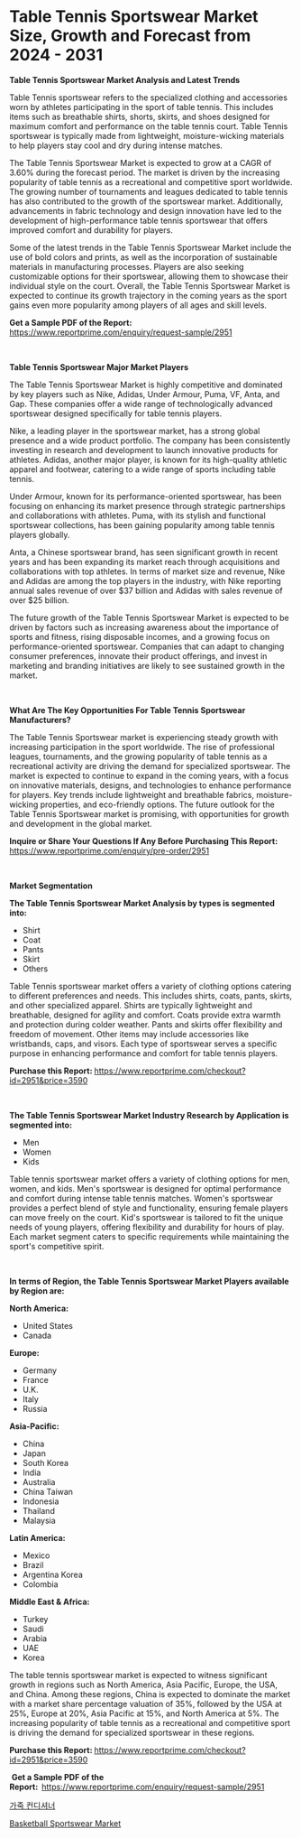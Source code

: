 <p><h1>Table Tennis Sportswear Market Size, Growth and Forecast from 2024 - 2031</h1></p><p><strong>Table Tennis Sportswear Market Analysis and Latest Trends</strong></p>
<p><p>Table Tennis sportswear refers to the specialized clothing and accessories worn by athletes participating in the sport of table tennis. This includes items such as breathable shirts, shorts, skirts, and shoes designed for maximum comfort and performance on the table tennis court. Table Tennis sportswear is typically made from lightweight, moisture-wicking materials to help players stay cool and dry during intense matches.</p><p>The Table Tennis Sportswear Market is expected to grow at a CAGR of 3.60% during the forecast period. The market is driven by the increasing popularity of table tennis as a recreational and competitive sport worldwide. The growing number of tournaments and leagues dedicated to table tennis has also contributed to the growth of the sportswear market. Additionally, advancements in fabric technology and design innovation have led to the development of high-performance table tennis sportswear that offers improved comfort and durability for players.</p><p>Some of the latest trends in the Table Tennis Sportswear Market include the use of bold colors and prints, as well as the incorporation of sustainable materials in manufacturing processes. Players are also seeking customizable options for their sportswear, allowing them to showcase their individual style on the court. Overall, the Table Tennis Sportswear Market is expected to continue its growth trajectory in the coming years as the sport gains even more popularity among players of all ages and skill levels.</p></p>
<p><strong>Get a Sample PDF of the Report:&nbsp;</strong> <a href="https://www.reportprime.com/enquiry/request-sample/2951">https://www.reportprime.com/enquiry/request-sample/2951</a></p>
<p>&nbsp;</p>
<p><strong>Table Tennis Sportswear Major Market Players</strong></p>
<p><p>The Table Tennis Sportswear Market is highly competitive and dominated by key players such as Nike, Adidas, Under Armour, Puma, VF, Anta, and Gap. These companies offer a wide range of technologically advanced sportswear designed specifically for table tennis players.</p><p>Nike, a leading player in the sportswear market, has a strong global presence and a wide product portfolio. The company has been consistently investing in research and development to launch innovative products for athletes. Adidas, another major player, is known for its high-quality athletic apparel and footwear, catering to a wide range of sports including table tennis.</p><p>Under Armour, known for its performance-oriented sportswear, has been focusing on enhancing its market presence through strategic partnerships and collaborations with athletes. Puma, with its stylish and functional sportswear collections, has been gaining popularity among table tennis players globally.</p><p>Anta, a Chinese sportswear brand, has seen significant growth in recent years and has been expanding its market reach through acquisitions and collaborations with top athletes. In terms of market size and revenue, Nike and Adidas are among the top players in the industry, with Nike reporting annual sales revenue of over $37 billion and Adidas with sales revenue of over $25 billion.</p><p>The future growth of the Table Tennis Sportswear Market is expected to be driven by factors such as increasing awareness about the importance of sports and fitness, rising disposable incomes, and a growing focus on performance-oriented sportswear. Companies that can adapt to changing consumer preferences, innovate their product offerings, and invest in marketing and branding initiatives are likely to see sustained growth in the market.</p></p>
<p>&nbsp;</p>
<p><strong>What Are The Key Opportunities For Table Tennis Sportswear Manufacturers?</strong></p>
<p><p>The Table Tennis Sportswear market is experiencing steady growth with increasing participation in the sport worldwide. The rise of professional leagues, tournaments, and the growing popularity of table tennis as a recreational activity are driving the demand for specialized sportswear. The market is expected to continue to expand in the coming years, with a focus on innovative materials, designs, and technologies to enhance performance for players. Key trends include lightweight and breathable fabrics, moisture-wicking properties, and eco-friendly options. The future outlook for the Table Tennis Sportswear market is promising, with opportunities for growth and development in the global market.</p></p>
<p><strong>Inquire or Share Your Questions If Any Before Purchasing This Report:</strong> <a href="https://www.reportprime.com/enquiry/pre-order/2951">https://www.reportprime.com/enquiry/pre-order/2951</a></p>
<p>&nbsp;</p>
<p><strong>Market Segmentation</strong></p>
<p><strong>The Table Tennis Sportswear Market Analysis by types is segmented into:</strong></p>
<p><ul><li>Shirt</li><li>Coat</li><li>Pants</li><li>Skirt</li><li>Others</li></ul></p>
<p><p>Table Tennis sportswear market offers a variety of clothing options catering to different preferences and needs. This includes shirts, coats, pants, skirts, and other specialized apparel. Shirts are typically lightweight and breathable, designed for agility and comfort. Coats provide extra warmth and protection during colder weather. Pants and skirts offer flexibility and freedom of movement. Other items may include accessories like wristbands, caps, and visors. Each type of sportswear serves a specific purpose in enhancing performance and comfort for table tennis players.</p></p>
<p><strong>Purchase this Report:&nbsp;</strong><a href="https://www.reportprime.com/checkout?id=2951&price=3590">https://www.reportprime.com/checkout?id=2951&price=3590</a></p>
<p>&nbsp;</p>
<p><strong>The Table Tennis Sportswear Market Industry Research by Application is segmented into:</strong></p>
<p><ul><li>Men</li><li>Women</li><li>Kids</li></ul></p>
<p><p>Table tennis sportswear market offers a variety of clothing options for men, women, and kids. Men's sportswear is designed for optimal performance and comfort during intense table tennis matches. Women's sportswear provides a perfect blend of style and functionality, ensuring female players can move freely on the court. Kid's sportswear is tailored to fit the unique needs of young players, offering flexibility and durability for hours of play. Each market segment caters to specific requirements while maintaining the sport's competitive spirit.</p></p>
<p>&nbsp;</p>
<p><strong>In terms of Region, the Table Tennis Sportswear Market Players available by Region are:</strong></p>
<p>
    <p> <strong> North America: </strong>
        <ul>
            <li>United States</li>
            <li>Canada</li>
        </ul>
        </p> 
    <p> <strong> Europe: </strong>
        <ul>
            <li>Germany</li>
            <li>France</li>
            <li>U.K.</li>
            <li>Italy</li>
            <li>Russia</li>
        </ul>
        </p> 
    <p> <strong> Asia-Pacific: </strong>
        <ul>
            <li>China</li>
            <li>Japan</li>
            <li>South Korea</li>
            <li>India</li>
            <li>Australia</li>
            <li>China Taiwan</li>
            <li>Indonesia</li>
            <li>Thailand</li>
            <li>Malaysia</li>
        </ul>
        </p> 
    <p> <strong> Latin America: </strong>
        <ul>
            <li>Mexico</li>
            <li>Brazil</li>
            <li>Argentina Korea</li>
            <li>Colombia</li>
        </ul>
        </p> 
    <p> <strong> Middle East & Africa: </strong>
        <ul>
            <li>Turkey</li>
            <li>Saudi</li>
            <li>Arabia</li>
            <li>UAE</li>
            <li>Korea</li>
        </ul>
    </p>
    </p>
<p><p>The table tennis sportswear market is expected to witness significant growth in regions such as North America, Asia Pacific, Europe, the USA, and China. Among these regions, China is expected to dominate the market with a market share percentage valuation of 35%, followed by the USA at 25%, Europe at 20%, Asia Pacific at 15%, and North America at 5%. The increasing popularity of table tennis as a recreational and competitive sport is driving the demand for specialized sportswear in these regions.</p></p>
<p><strong>Purchase this Report: </strong><a href="https://www.reportprime.com/checkout?id=2951&price=3590">https://www.reportprime.com/checkout?id=2951&price=3590</a></p>
<p>&nbsp;<strong>Get a Sample PDF of the Report:&nbsp;&nbsp;</strong><a href="https://www.reportprime.com/enquiry/request-sample/2951">https://www.reportprime.com/enquiry/request-sample/2951</a></p>
<p><strong></strong></p>
<p><p><a href="https://github.com/mpodehpw07370073/Market-Research-Report-List-1/blob/main/38533785519.md">가죽 컨디셔너</a></p><p><a href="https://github.com/FassouRP/Market-Research-Report-List-3/blob/main/basketball-sportswear-market.md">Basketball Sportswear Market</a></p></p>